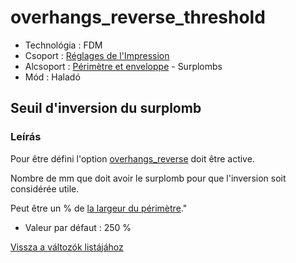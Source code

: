 # overhangs\_reverse\_threshold

* Technológia : FDM
* Csoport : [Réglages de l'Impression](../print_settings/print_settings.md)
* Alcsoport : [Périmètre et enveloppe](../print_settings/print_settings.md#périmètre-et-enveloppe) - Surplombs
* Mód : Haladó

## Seuil d'inversion du surplomb

### Leírás

Pour être défini l'option [overhangs\_reverse](overhangs_reverse.md) doit être active.

Nombre de mm que doit avoir le surplomb pour que l'inversion soit considérée utile.

Peut être un % de [la largeur du périmètre](perimeter_extrusion_width.md)."

* Valeur par défaut : 250 %

[Vissza a változók listájához](variable_list.md)

